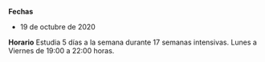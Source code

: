 __Fechas__
- 19 de octubre de 2020

__Horario__
Estudia 5 días a la semana durante 17 semanas intensivas. Lunes a Viernes de 19:00 a 22:00 horas.
